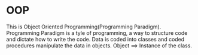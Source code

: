 # OOP

This is Object Oriented Programming(Programming Paradigm).
Programming Paradigm is a tyle of programming, a way to structure code and dictate how to
write the code.
Data is coded into classes and coded procedures manipulate the data in objects.
Object ==> Instance of the class.
